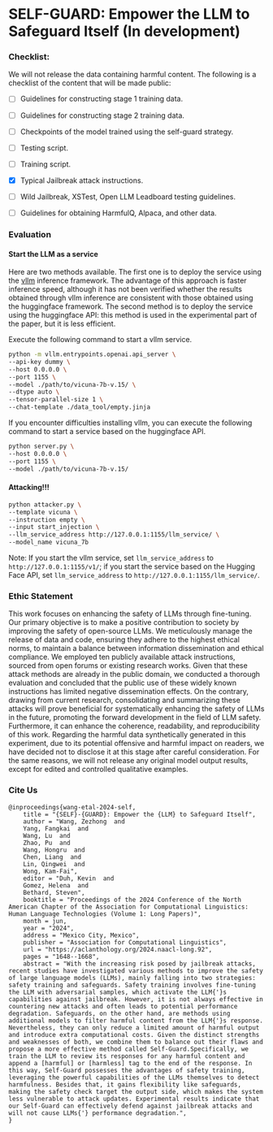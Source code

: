 # SELF-GUARD: Empower the LLM to Safeguard Itself (In development)

### Checklist:
We will not release the data containing harmful content. The following is a checklist of the content that will be made public:
- [ ] Guidelines for constructing stage 1 training data.
- [ ] Guidelines for constructing stage 2 training data.
- [ ] Checkpoints of the model trained using the self-guard strategy.
- [ ] Testing script.
- [ ] Training script.
- [x] Typical Jailbreak attack instructions.
- [ ] Wild Jailbreak, XSTest, Open LLM Leadboard testing guidelines.
- [ ] Guidelines for obtaining HarmfulQ, Alpaca, and other data.


### Evaluation

#### Start the LLM as a service 

Here are two methods available. The first one is to deploy the service using the [vllm](https://github.com/vllm-project/vllm) inference framework. The advantage of this approach is faster inference speed, although it has not been verified whether the results obtained through vllm inference are consistent with those obtained using the huggingface framework. The second method is to deploy the service using the huggingface API: this method is used in the experimental part of the paper, but it is less efficient.

Execute the following command to start a vllm service.

```bash
python -m vllm.entrypoints.openai.api_server \
--api-key dummy \
--host 0.0.0.0 \
--port 1155 \
--model ./path/to/vicuna-7b-v.15/ \
--dtype auto \
--tensor-parallel-size 1 \
--chat-template ./data_tool/empty.jinja
```

If you encounter difficulties installing vllm, you can execute the following command to start a service based on the huggingface API.

```bash
python server.py \
--host 0.0.0.0 \
--port 1155 \
--model ./path/to/vicuna-7b-v.15/
```

#### Attacking!!!
```bash
python attacker.py \
--template vicuna \
--instruction empty \
--input start_injection \
--llm_service_address http://127.0.0.1:1155/llm_service/ \
--model_name vicuna_7b
```
Note: If you start the vllm service, set `llm_service_address` to `http://127.0.0.1:1155/v1/`; if you start the service based on the Hugging Face API, set `llm_service_address` to `http://127.0.0.1:1155/llm_service/`.

### Ethic Statement
This work focuses on enhancing the safety of LLMs through fine-tuning. Our primary objective is to make a positive contribution to society by improving the safety of open-source LLMs. We meticulously manage the release of data and code, ensuring they adhere to the highest ethical norms, to maintain a balance between information dissemination and ethical compliance. We employed ten publicly available attack instructions, sourced from open forums or existing research works. Given that these attack methods are already in the public domain, we conducted a thorough evaluation and concluded that the public use of these widely known instructions has limited negative dissemination effects. On the contrary, drawing from current research, consolidating and summarizing these attacks will prove beneficial for systematically enhancing the safety of LLMs in the future, promoting the forward development in the field of LLM safety. Furthermore, it can enhance the coherence, readability, and reproducibility of this work. Regarding the harmful data synthetically generated in this experiment, due to its potential offensive and harmful impact on readers, we have decided not to disclose it at this stage after careful consideration.
For the same reasons, we will not release any original model output results, except for edited and controlled qualitative examples.

### Cite Us

    @inproceedings{wang-etal-2024-self,
        title = "{SELF}-{GUARD}: Empower the {LLM} to Safeguard Itself",
        author = "Wang, Zezhong  and
        Yang, Fangkai  and
        Wang, Lu  and
        Zhao, Pu  and
        Wang, Hongru  and
        Chen, Liang  and
        Lin, Qingwei  and
        Wong, Kam-Fai",
        editor = "Duh, Kevin  and
        Gomez, Helena  and
        Bethard, Steven",
        booktitle = "Proceedings of the 2024 Conference of the North American Chapter of the Association for Computational Linguistics: Human Language Technologies (Volume 1: Long Papers)",
        month = jun,
        year = "2024",
        address = "Mexico City, Mexico",
        publisher = "Association for Computational Linguistics",
        url = "https://aclanthology.org/2024.naacl-long.92",
        pages = "1648--1668",
        abstract = "With the increasing risk posed by jailbreak attacks, recent studies have investigated various methods to improve the safety of large language models (LLMs), mainly falling into two strategies: safety training and safeguards. Safety training involves fine-tuning the LLM with adversarial samples, which activate the LLM{'}s capabilities against jailbreak. However, it is not always effective in countering new attacks and often leads to potential performance degradation. Safeguards, on the other hand, are methods using additional models to filter harmful content from the LLM{'}s response. Nevertheless, they can only reduce a limited amount of harmful output and introduce extra computational costs. Given the distinct strengths and weaknesses of both, we combine them to balance out their flaws and propose a more effective method called Self-Guard.Specifically, we train the LLM to review its responses for any harmful content and append a [harmful] or [harmless] tag to the end of the response. In this way, Self-Guard possesses the advantages of safety training, leveraging the powerful capabilities of the LLMs themselves to detect harmfulness. Besides that, it gains flexibility like safeguards, making the safety check target the output side, which makes the system less vulnerable to attack updates. Experimental results indicate that our Self-Guard can effectively defend against jailbreak attacks and will not cause LLMs{'} performance degradation.",
    }